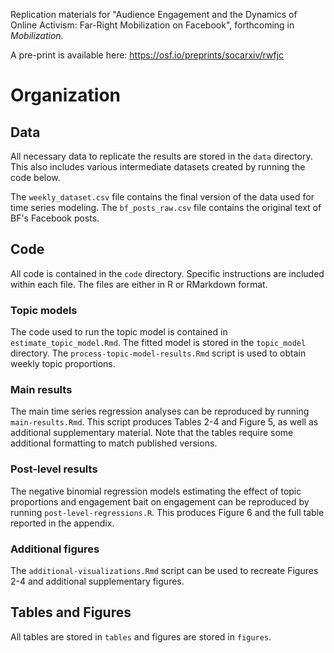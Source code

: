 Replication materials for "Audience Engagement and the Dynamics of Online Activism: Far-Right Mobilization on Facebook", forthcoming in *Mobilization*.

A pre-print is available here: https://osf.io/preprints/socarxiv/rwfjc

# Organization

## Data
All necessary data to replicate the results are stored in the `data` directory. This also includes various intermediate datasets created by running the code below.

The `weekly_dataset.csv` file contains the final version of the data used for time series modeling. The `bf_posts_raw.csv` file contains the original text of BF's Facebook posts.

## Code
All code is contained in the `code` directory. Specific instructions are included within each file. The files are either in R or RMarkdown format.

### Topic models
The code used to run the topic model is contained in `estimate_topic_model.Rmd`. The fitted model is stored in the `topic_model` directory. The `process-topic-model-results.Rmd` script is used to obtain weekly topic proportions.

### Main results
The main time series regression analyses can be reproduced by running `main-results.Rmd`. This script produces Tables 2-4 and Figure 5, as well as additional supplementary material. Note that the tables require some additional formatting to match published versions.

### Post-level results
The negative binomial regression models estimating the effect of topic proportions and engagement bait on engagement can be reproduced by running `post-level-regressions.R`. This produces Figure 6 and the full table reported in the appendix.

### Additional figures
The `additional-visualizations.Rmd` script can be used to recreate Figures 2-4 and additional supplementary figures.

## Tables and Figures
All tables are stored in `tables` and figures are stored in `figures`.
